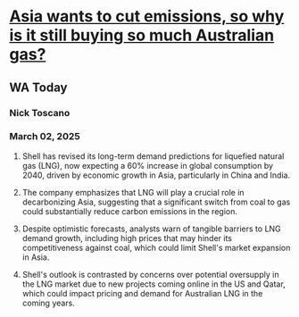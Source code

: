 # [Asia wants to cut emissions, so why is it still buying so much Australian gas?](https://advance.lexis.com/api/document?collection=news&id=urn:contentItem:6F7P-7YN3-RSP8-F0C3-00000-00&context=1519360)
## WA Today
### Nick Toscano
### March 02, 2025

1. Shell has revised its long-term demand predictions for liquefied natural gas (LNG), now expecting a 60% increase in global consumption by 2040, driven by economic growth in Asia, particularly in China and India.

2. The company emphasizes that LNG will play a crucial role in decarbonizing Asia, suggesting that a significant switch from coal to gas could substantially reduce carbon emissions in the region.

3. Despite optimistic forecasts, analysts warn of tangible barriers to LNG demand growth, including high prices that may hinder its competitiveness against coal, which could limit Shell's market expansion in Asia.

4. Shell's outlook is contrasted by concerns over potential oversupply in the LNG market due to new projects coming online in the US and Qatar, which could impact pricing and demand for Australian LNG in the coming years.